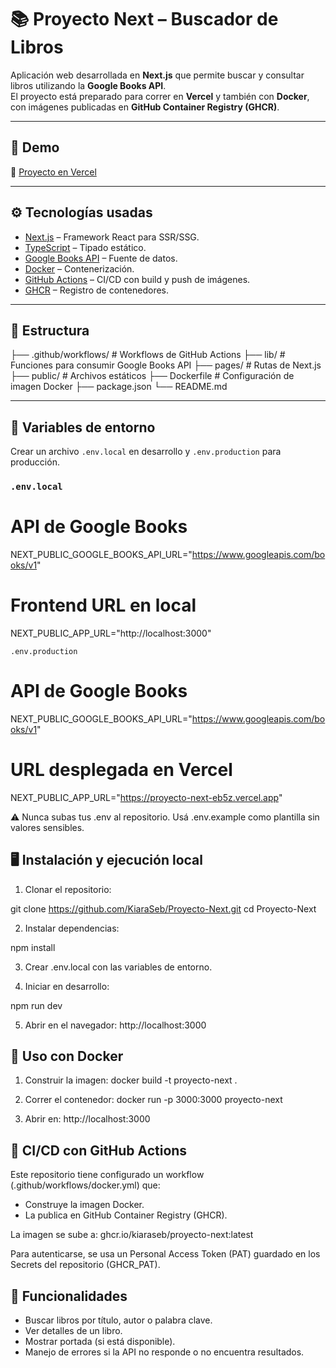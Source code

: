 # 📚 Proyecto Next – Buscador de Libros

Aplicación web desarrollada en **Next.js** que permite buscar y consultar libros utilizando la **Google Books API**.  
El proyecto está preparado para correr en **Vercel** y también con **Docker**, con imágenes publicadas en **GitHub Container Registry (GHCR)**.

---

## 🚀 Demo

🔗 [Proyecto en Vercel](https://proyecto-next-eb5z.vercel.app)

---

## ⚙️ Tecnologías usadas

- [Next.js](https://nextjs.org/) – Framework React para SSR/SSG.  
- [TypeScript](https://www.typescriptlang.org/) – Tipado estático.  
- [Google Books API](https://developers.google.com/books) – Fuente de datos.  
- [Docker](https://www.docker.com/) – Contenerización.  
- [GitHub Actions](https://docs.github.com/actions) – CI/CD con build y push de imágenes.  
- [GHCR](https://ghcr.io) – Registro de contenedores.  

---

## 📂 Estructura 

├── .github/workflows/ # Workflows de GitHub Actions
├── lib/ # Funciones para consumir Google Books API
├── pages/ # Rutas de Next.js
├── public/ # Archivos estáticos
├── Dockerfile # Configuración de imagen Docker
├── package.json
└── README.md


---

## 🔑 Variables de entorno

Crear un archivo `.env.local` en desarrollo y `.env.production` para producción.  

### `.env.local`
# API de Google Books
NEXT_PUBLIC_GOOGLE_BOOKS_API_URL="https://www.googleapis.com/books/v1"

# Frontend URL en local
NEXT_PUBLIC_APP_URL="http://localhost:3000"

`.env.production`
# API de Google Books
NEXT_PUBLIC_GOOGLE_BOOKS_API_URL="https://www.googleapis.com/books/v1"

# URL desplegada en Vercel
NEXT_PUBLIC_APP_URL="https://proyecto-next-eb5z.vercel.app"

⚠️ Nunca subas tus .env al repositorio.
Usá .env.example como plantilla sin valores sensibles.

## 🖥️ Instalación y ejecución local
1. Clonar el repositorio:

git clone https://github.com/KiaraSeb/Proyecto-Next.git
cd Proyecto-Next

2. Instalar dependencias:

npm install

3. Crear .env.local con las variables de entorno.

4. Iniciar en desarrollo:

npm run dev

5. Abrir en el navegador:
http://localhost:3000

## 🐳 Uso con Docker
1. Construir la imagen:
docker build -t proyecto-next .

2. Correr el contenedor:
docker run -p 3000:3000 proyecto-next

3. Abrir en:
http://localhost:3000

## 🔄 CI/CD con GitHub Actions
Este repositorio tiene configurado un workflow (.github/workflows/docker.yml) que:
- Construye la imagen Docker.
- La publica en GitHub Container Registry (GHCR).

La imagen se sube a:
ghcr.io/kiaraseb/proyecto-next:latest

Para autenticarse, se usa un Personal Access Token (PAT) guardado en los Secrets del repositorio (GHCR_PAT).

## 📖 Funcionalidades
- Buscar libros por título, autor o palabra clave.
- Ver detalles de un libro.
- Mostrar portada (si está disponible).
- Manejo de errores si la API no responde o no encuentra resultados.